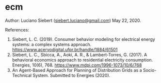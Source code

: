 # ecm
Author: Luciano Siebert (siebert.luciano@gmail.com)  May 22, 2020.  

References: 
1) Siebert, L. C. (2019). Consumer behavior modeling for electrical energy systems: a complex systems approach. https://www.acervodigital.ufpr.br/handle/1884/61501 
2) Siebert, L. C., Sbicca, A., Aoki, A. R., &amp; Lambert-Torres, G. (2017). A behavioral economics approach to residential electricity consumption. Energies, 10(6), 768. https://www.mdpi.com/1996-1073/10/6/768 
3) An Agent-Based Approach for Planning of Distribution Grids as a Socio-Technical System. Submitted to Energies (2020).
